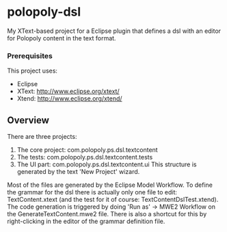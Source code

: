 polopoly-dsl
============

My XText-based project for a Eclipse plugin that defines a dsl with an editor for Polopoly content in the text format.

### Prerequisites
This project uses:
* Eclipse
* XText: http://www.eclipse.org/xtext/
* Xtend: http://www.eclipse.org/xtend/

## Overview
There are three projects:
1. The core project: com.polopoly.ps.dsl.textcontent
2. The tests: com.polopoly.ps.dsl.textcontent.tests
3. The UI part: com.polopoly.ps.dsl.textcontent.ui
This structure is generated by the text 'New Project' wizard.

Most of the files are generated by the Eclipse Model Workflow. To define the grammar for the dsl there is actually only one file to edit: TextContent.xtext (and the test for it of course: TextContentDslTest.xtend). The code generation is triggered by doing 'Run as' -> MWE2 Workflow on the GenerateTextContent.mwe2 file. There is also a shortcut for this by right-clicking in the editor of the grammar definition file.
